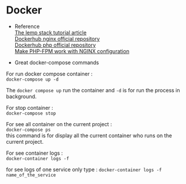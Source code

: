 # Docker

 - Reference  
    [The lemp stack tutorial article](https://tech.osteel.me/posts/docker-for-local-web-development-part-1-a-basic-lemp-stack)  
    [Dockerhub nginx official repository](https://hub.docker.com/_/nginx)  
    [Dockerhub php official repository](https://hub.docker.com/_/php)  
    [Make PHP-FPM work with NGINX configuration](https://www.linode.com/docs/guides/serve-php-php-fpm-and-nginx/)  


 - Great docker-compose commands 

For run docker compose container :   
    `docker-compose up -d`  

The `docker compose up` run the container and `-d` is for run the process in background.

For stop container :  
    `docker-compose stop`  

For see all container on the current project :  
    `docker-compose ps`  
this command is for display all the current container who runs on the current project.

For see container logs :  
    `docker-container logs -f`  

for see logs of one service only type : 
    `docker-container logs -f name_of_the_service`
